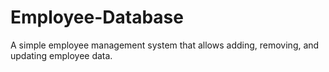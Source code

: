 # Employee-Database

A simple employee management system that allows adding, removing,
and updating employee data.
